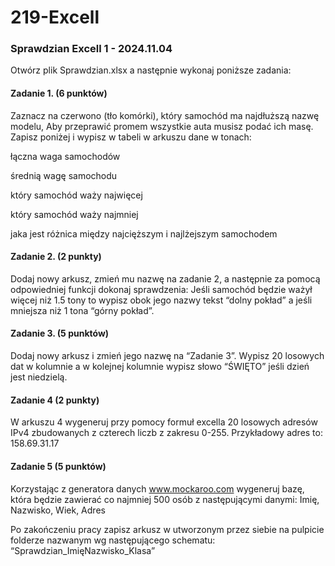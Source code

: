 # 219-Excell

### Sprawdzian Excell 1 - 2024.11.04

Otwórz plik Sprawdzian.xlsx a następnie wykonaj poniższe zadania:

#### Zadanie 1. (6 punktów)
Zaznacz na czerwono (tło komórki), który samochód ma najdłuższą nazwę modelu,
Aby przeprawić promem wszystkie auta musisz podać ich masę. Zapisz poniżej i wypisz w tabeli w arkuszu dane w tonach:

łączna waga samochodów


średnią wagę samochodu


który samochód waży najwięcej


który samochód waży najmniej


jaka jest różnica między najcięższym i najlżejszym samochodem

#### Zadanie 2. (2 punkty)
Dodaj nowy arkusz, zmień mu nazwę na zadanie 2, a następnie za pomocą odpowiedniej funkcji dokonaj sprawdzenia: Jeśli samochód będzie ważył więcej niż 1.5 tony to wypisz obok jego nazwy tekst “dolny pokład” a jeśli mniejsza niż 1 tona “górny pokład”.

#### Zadanie 3. (5 punktów)

Dodaj nowy arkusz i zmień jego nazwę na “Zadanie 3”. Wypisz 20 losowych dat w kolumnie a w kolejnej kolumnie wypisz słowo “ŚWIĘTO” jeśli dzień jest niedzielą.

#### Zadanie 4 (2 punkty)

W arkuszu 4 wygeneruj przy pomocy formuł excella 20 losowych adresów IPv4 zbudowanych z czterech liczb z zakresu 0-255. Przykładowy adres to: 158.69.31.17

#### Zadanie 5 (5 punktów)

Korzystając z generatora danych www.mockaroo.com wygeneruj bazę, która będzie zawierać co najmniej 500 osób z następującymi danymi: Imię, Nazwisko, Wiek, Adres

Po zakończeniu pracy zapisz arkusz w utworzonym przez siebie na pulpicie folderze nazwanym wg następującego schematu: “Sprawdzian_ImięNazwisko_Klasa”
